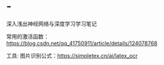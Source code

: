 # -
深入浅出神经网络与深度学习学习笔记

常用的激活函数：
https://blog.csdn.net/qq_41750911/article/details/124078768

工具:
图片识别公式：https://simpletex.cn/ai/latex_ocr



